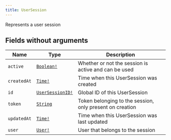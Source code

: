 ```yaml
---
title: UserSession
---
```


Represents a user session

## Fields without arguments

| Name | Type | Description |
|------|------|-------------|
| `active` | [`Boolean!`](../scalar/boolean.md) | Whether or not the session is active and can be used |
| `createdAt` | [`Time!`](../scalar/time.md) | Time when this UserSession was created |
| `id` | [`UserSessionID!`](../scalar/usersessionid.md) | Global ID of this UserSession |
| `token` | [`String`](../scalar/string.md) | Token belonging to the session, only present on creation |
| `updatedAt` | [`Time!`](../scalar/time.md) | Time when this UserSession was last updated |
| `user` | [`User!`](../object/user.md) | User that belongs to the session |

